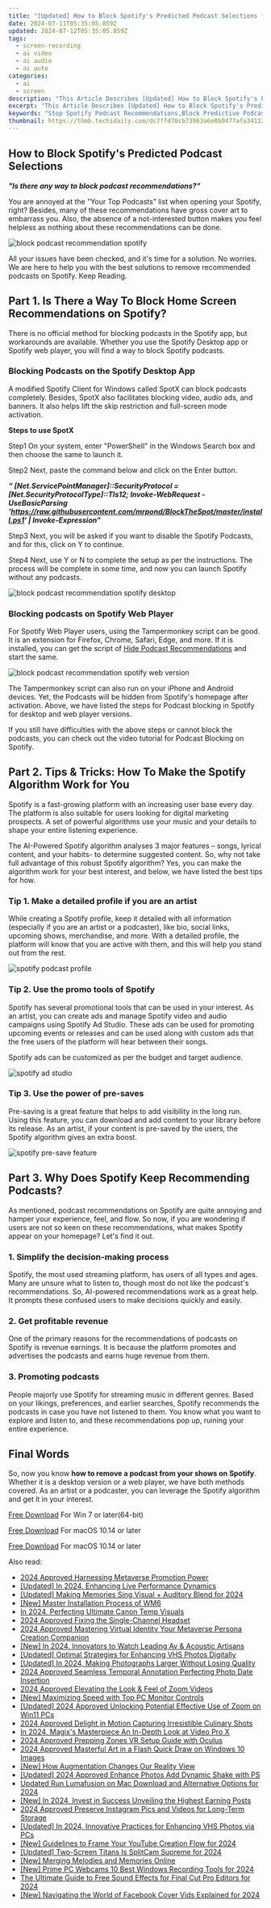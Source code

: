 ```yaml
---
title: "[Updated] How to Block Spotify's Predicted Podcast Selections for 2024"
date: 2024-07-11T05:35:05.859Z
updated: 2024-07-12T05:35:05.859Z
tags: 
  - screen-recording
  - ai video
  - ai audio
  - ai auto
categories: 
  - ai
  - screen
description: "This Article Describes [Updated] How to Block Spotify's Predicted Podcast Selections for 2024"
excerpt: "This Article Describes [Updated] How to Block Spotify's Predicted Podcast Selections for 2024"
keywords: "Stop Spotify Podcast Recommendations,Block Predictive Podcast Choices,Avoid Spotify Podcast Suggestions,Prevent Spotify Podcast Prediction,Disable Spotify Podcasts Based on Past Listening,Halt Spotify's Podcast Prediction Feature,Escape Predictive Podcast Selections"
thumbnail: https://thmb.techidaily.com/dc7ffd70cb73963a6e0b0477afa34122ac2690b6da8afae499c025285139f98c.png
---
```


## How to Block Spotify's Predicted Podcast Selections

**_"Is there any way to block podcast recommendations?"_**

You are annoyed at the "Your Top Podcasts" list when opening your Spotify, right? Besides, many of these recommendations have gross cover art to embarrass you. Also, the absence of a not-interested button makes you feel helpless as nothing about these recommendations can be done.

![block podcast recommendation spotify](https://images.wondershare.com/filmora/article-images/2022/12/how-to-remove-recommended-podcast-from-spotify-01.jpg)

All your issues have been checked, and it's time for a solution. No worries. We are here to help you with the best solutions to remove recommended podcasts on Spotify. Keep Reading.

## Part 1\. Is There a Way To Block Home Screen Recommendations on Spotify?

There is no official method for blocking podcasts in the Spotify app, but workarounds are available. Whether you use the Spotify Desktop app or Spotify web player, you will find a way to block Spotify podcasts.

### Blocking Podcasts on the Spotify Desktop App

A modified Spotify Client for Windows called SpotX can block podcasts completely. Besides, SpotX also facilitates blocking video, audio ads, and banners. It also helps lift the skip restriction and full-screen mode activation.

**Steps to use SpotX**

Step1 On your system, enter "PowerShell" in the Windows Search box and then choose the same to launch it.

Step2 Next, paste the command below and click on the Enter button.

**_“ \[Net.ServicePointManager\]::SecurityProtocol = \[Net.SecurityProtocolType\]::Tls12; Invoke-WebRequest -UseBasicParsing '<https://raw.githubusercontent.com/mrpond/BlockTheSpot/master/install.ps1>' | Invoke-Expression”_**

Step3 Next, you will be asked if you want to disable the Spotify Podcasts, and for this, click on Y to continue.

Step4 Next, use Y or N to complete the setup as per the instructions. The process will be complete in some time, and now you can launch Spotify without any podcasts.

![block podcast recommendation spotify desktop](https://images.wondershare.com/filmora/article-images/2022/12/how-to-remove-recommended-podcast-from-spotify-02.jpg)

### Blocking podcasts on Spotify Web Player

For Spotify Web Player users, using the Tampermonkey script can be good. It is an extension for Firefox, Chrome, Safari, Edge, and more. If it is installed, you can get the script of [Hide Podcast Recommendations](https://greasyfork.org/en/scripts/430177-hide-podcast-recommendations) and start the same.

![block podcast recommendation spotify web version](https://images.wondershare.com/filmora/article-images/2022/12/how-to-remove-recommended-podcast-from-spotify-03.jpg)

The Tampermonkey script can also run on your iPhone and Android devices. Yet, the Podcasts will be hidden from Spotify's homepage after activation. Above, we have listed the steps for Podcast blocking in Spotify for desktop and web player versions.

If you still have difficulties with the above steps or cannot block the podcasts, you can check out the video tutorial for Podcast Blocking on Spotify.

## Part 2\. Tips & Tricks: How To Make the Spotify Algorithm Work for You

Spotify is a fast-growing platform with an increasing user base every day. The platform is also suitable for users looking for digital marketing prospects. A set of powerful algorithms use your music and your details to shape your entire listening experience.

The AI-Powered Spotify algorithm analyses 3 major features – songs, lyrical content, and your habits- to determine suggested content. So, why not take full advantage of this robust Spotify algorithm? Yes, you can make the algorithm work for your best interest, and below, we have listed the best tips for how.

### Tip 1\. Make a detailed profile if you are an artist

While creating a Spotify profile, keep it detailed with all information (especially if you are an artist or a podcaster), like bio, social links, upcoming shows, merchandise, and more. With a detailed profile, the platform will know that you are active with them, and this will help you stand out from the rest.

![spotify podcast profile](https://images.wondershare.com/filmora/article-images/2022/12/how-to-remove-recommended-podcast-from-spotify-04.png)

### Tip 2\. Use the promo tools of Spotify

Spotify has several promotional tools that can be used in your interest. As an artist, you can create ads and manage Spotify video and audio campaigns using Spotify Ad Studio. These ads can be used for promoting upcoming events or releases and can be used along with custom ads that the free users of the platform will hear between their songs.

Spotify ads can be customized as per the budget and target audience.

![spotify ad studio](https://images.wondershare.com/filmora/article-images/2022/12/how-to-remove-recommended-podcast-from-spotify-05.png)

### Tip 3\. Use the power of pre-saves

Pre-saving is a great feature that helps to add visibility in the long run. Using this feature, you can download and add content to your library before its release. As an artist, if your content is pre-saved by the users, the Spotify algorithm gives an extra boost.

![spotify pre-save feature](https://images.wondershare.com/filmora/article-images/2022/12/how-to-remove-recommended-podcast-from-spotify-06.png)

## Part 3\. Why Does Spotify Keep Recommending Podcasts?

As mentioned, podcast recommendations on Spotify are quite annoying and hamper your experience, feel, and flow. So now, if you are wondering if users are not so keen on these recommendations, what makes Spotify appear on your homepage? Let's find it out.

### 1\. Simplify the decision-making process

Spotify, the most used streaming platform, has users of all types and ages. Many are unsure what to listen to, though most do not like the podcast's recommendations. So, AI-powered recommendations work as a great help. It prompts these confused users to make decisions quickly and easily.

### 2\. Get profitable revenue

One of the primary reasons for the recommendations of podcasts on Spotify is revenue earnings. It is because the platform promotes and advertises the podcasts and earns huge revenue from them.

### 3\. Promoting podcasts

People majorly use Spotify for streaming music in different genres. Based on your likings, preferences, and earlier searches, Spotify recommends the podcasts in case you have not listened to them. You know what you want to explore and listen to, and these recommendations pop up, ruining your entire experience.

## Final Words

So, now you know **how to remove a podcast from your shows on Spotify**. Whether it is a desktop version or a web player, we have both methods covered. As an artist or a podcaster, you can leverage the Spotify algorithm and get it in your interest.

[Free Download](https://tools.techidaily.com/wondershare/filmora/download/) For Win 7 or later(64-bit)

[Free Download](https://tools.techidaily.com/wondershare/filmora/download/) For macOS 10.14 or later

[Free Download](https://tools.techidaily.com/wondershare/filmora/download/) For macOS 10.14 or later

<ins class="adsbygoogle"
     style="display:block"
     data-ad-format="autorelaxed"
     data-ad-client="ca-pub-7571918770474297"
     data-ad-slot="1223367746"></ins>

<ins class="adsbygoogle"
     style="display:block"
     data-ad-format="autorelaxed"
     data-ad-client="ca-pub-7571918770474297"
     data-ad-slot="1223367746"></ins>



<ins class="adsbygoogle"
     style="display:block"
     data-ad-client="ca-pub-7571918770474297"
     data-ad-slot="8358498916"
     data-ad-format="auto"
     data-full-width-responsive="true"></ins>




<span class="atpl-alsoreadstyle">Also read:</span>
<div><ul>
<li><a href="https://article-helps.techidaily.com/2024-approved-harnessing-metaverse-promotion-power/"><u>2024 Approved  Harnessing Metaverse Promotion Power</u></a></li>
<li><a href="https://article-helps.techidaily.com/updated-in-2024-enhancing-live-performance-dynamics/"><u>[Updated] In 2024, Enhancing Live Performance Dynamics</u></a></li>
<li><a href="https://article-helps.techidaily.com/updated-making-memories-sing-visual-plus-auditory-blend-for-2024/"><u>[Updated] Making Memories Sing  Visual + Auditory Blend for 2024</u></a></li>
<li><a href="https://article-helps.techidaily.com/new-master-installation-process-of-wm6/"><u>[New] Master Installation Process of WM6</u></a></li>
<li><a href="https://article-helps.techidaily.com/in-2024-perfecting-ultimate-canon-temp-visuals/"><u>In 2024, Perfecting Ultimate Canon Temp Visuals</u></a></li>
<li><a href="https://article-helps.techidaily.com/2024-approved-fixing-the-single-channel-headset/"><u>2024 Approved  Fixing the Single-Channel Headset</u></a></li>
<li><a href="https://article-helps.techidaily.com/2024-approved-mastering-virtual-identity-your-metaverse-persona-creation-companion/"><u>2024 Approved  Mastering Virtual Identity  Your Metaverse Persona Creation Companion</u></a></li>
<li><a href="https://article-helps.techidaily.com/new-in-2024-innovators-to-watch-leading-av-and-acoustic-artisans/"><u>[New] In 2024, Innovators to Watch  Leading Av & Acoustic Artisans</u></a></li>
<li><a href="https://article-helps.techidaily.com/updated-optimal-strategies-for-enhancing-vhs-photos-digitally/"><u>[Updated] Optimal Strategies for Enhancing VHS Photos Digitally</u></a></li>
<li><a href="https://article-helps.techidaily.com/updated-in-2024-making-photographs-larger-without-losing-quality/"><u>[Updated] In 2024, Making Photographs Larger Without Losing Quality</u></a></li>
<li><a href="https://article-helps.techidaily.com/2024-approved-seamless-temporal-annotation-perfecting-photo-date-insertion/"><u>2024 Approved  Seamless Temporal Annotation  Perfecting Photo Date Insertion</u></a></li>
<li><a href="https://article-helps.techidaily.com/2024-approved-elevating-the-look-and-feel-of-zoom-videos/"><u>2024 Approved  Elevating the Look & Feel of Zoom Videos</u></a></li>
<li><a href="https://article-helps.techidaily.com/new-maximizing-speed-with-top-pc-monitor-controls/"><u>[New] Maximizing Speed with Top PC Monitor Controls</u></a></li>
<li><a href="https://article-helps.techidaily.com/updated-2024-approved-unlocking-potential-effective-use-of-zoom-on-win11-pcs/"><u>[Updated] 2024 Approved  Unlocking Potential  Effective Use of Zoom on Win11 PCs</u></a></li>
<li><a href="https://article-helps.techidaily.com/2024-approved-delight-in-motion-capturing-irresistible-culinary-shots/"><u>2024 Approved  Delight in Motion  Capturing Irresistible Culinary Shots</u></a></li>
<li><a href="https://article-helps.techidaily.com/in-2024-magixs-masterpiece-an-in-depth-look-at-video-pro-x/"><u>In 2024, Magix's Masterpiece  An In-Depth Look at Video Pro X</u></a></li>
<li><a href="https://article-helps.techidaily.com/2024-approved-prepping-zones-vr-setup-guide-with-oculus/"><u>2024 Approved  Prepping Zones  VR Setup Guide with Oculus</u></a></li>
<li><a href="https://article-helps.techidaily.com/2024-approved-masterful-art-in-a-flash-quick-draw-on-windows-10-images/"><u>2024 Approved  Masterful Art in a Flash  Quick Draw on Windows 10 Images</u></a></li>
<li><a href="https://article-helps.techidaily.com/new-how-augmentation-changes-our-reality-view/"><u>[New] How Augmentation Changes Our Reality View</u></a></li>
<li><a href="https://article-helps.techidaily.com/updated-2024-approved-enhance-photos-add-dynamic-shake-with-ps/"><u>[Updated] 2024 Approved  Enhance Photos  Add Dynamic Shake with PS</u></a></li>
<li><a href="https://ai-video-apps.techidaily.com/updated-run-lumafusion-on-mac-download-and-alternative-options-for-2024/"><u>Updated Run Lumafusion on Mac Download and Alternative Options for 2024</u></a></li>
<li><a href="https://instagram-videos.techidaily.com/new-in-2024-invest-in-success-unveiling-the-highest-earning-posts/"><u>[New] In 2024, Invest in Success  Unveiling the Highest Earning Posts</u></a></li>
<li><a href="https://instagram-clips.techidaily.com/2024-approved-preserve-instagram-pics-and-videos-for-long-term-storage/"><u>2024 Approved  Preserve Instagram Pics and Videos for Long-Term Storage</u></a></li>
<li><a href="https://vp-tips.techidaily.com/updated-in-2024-innovative-practices-for-enhancing-vhs-photos-via-pcs/"><u>[Updated] In 2024, Innovative Practices for Enhancing VHS Photos via PCs</u></a></li>
<li><a href="https://eaxpv-info.techidaily.com/new-guidelines-to-frame-your-youtube-creation-flow-for-2024/"><u>[New] Guidelines to Frame Your YouTube Creation Flow for 2024</u></a></li>
<li><a href="https://screen-activity-recording.techidaily.com/updated-two-screen-titans-is-splitcam-supreme-for-2024/"><u>[Updated] Two-Screen Titans  Is SplitCam Supreme for 2024</u></a></li>
<li><a href="https://extra-guidance.techidaily.com/new-merging-melodies-and-memories-online/"><u>[New] Merging Melodies and Memories Online</u></a></li>
<li><a href="https://video-capture.techidaily.com/new-prime-pc-webcams-10-best-windows-recording-tools-for-2024/"><u>[New] Prime PC Webcams  10 Best Windows Recording Tools for 2024</u></a></li>
<li><a href="https://smart-video-editing.techidaily.com/the-ultimate-guide-to-free-sound-effects-for-final-cut-pro-editors-for-2024/"><u>The Ultimate Guide to Free Sound Effects for Final Cut Pro Editors for 2024</u></a></li>
<li><a href="https://facebook-video-content.techidaily.com/new-navigating-the-world-of-facebook-cover-vids-explained-for-2024/"><u>[New] Navigating the World of Facebook Cover Vids Explained for 2024</u></a></li>
</ul></div>
